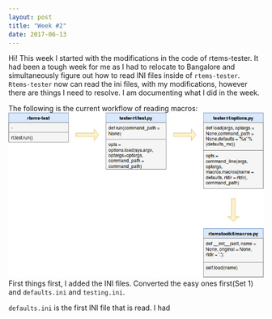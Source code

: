 ```yaml
---
layout: post
title: "Week #2"
date: 2017-06-13
---
```


Hi! This week I started with the modifications in the code of rtems-tester.
It had been a tough week for me as I had to relocate to Bangalore and 
simultaneously figure out how to read INI files inside of ``rtems-tester``.
``Rtems-tester`` now can read the ini files, with my modifications, however 
there are things I need to resolve.
I am documenting what I did in the week.

The following is the current workflow of reading macros: 
![Figure 2-1](https://github.com/tokencolour/tokencolour.github.io/blob/master/_posts/first_flow "Figure 2-1")
First things first, I added the INI files. Converted the easy ones first(Set 1)
and ``defaults.ini`` and ``testing.ini``. 

``defaults.ini`` is the first INI file that is read. I had 
